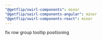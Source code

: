```yaml
---
"@getflip/swirl-components": minor
"@getflip/swirl-components-angular": minor
"@getflip/swirl-components-react": minor
---
```


fix row group tooltip positioning
